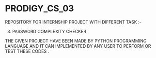 # PRODIGY_CS_03
REPOSITORY FOR INTERNSHIP PROJECT
WITH DIFFERENT TASK :- 

3. PASSWORD COMPLEXITY CHECKER
   
 THE GIVEN PROJECT HAVE BEEN MADE BY PYTHON PROGRAMMING LANGUAGE AND IT CAN IMPLEMENTED BY ANY USER TO PERFORM OR TEST THESE CODES .

